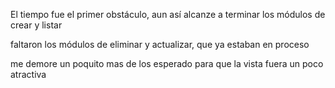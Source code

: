 El tiempo fue el primer obstáculo, aun así alcanze a terminar los módulos de crear y listar

faltaron los módulos de eliminar y actualizar, que ya estaban en proceso

me demore un poquito mas de los esperado para que la vista fuera un poco atractiva
